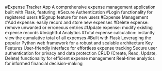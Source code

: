 #Expense Tracker App
A comprehensive expense management application built with Flask, featuring:
#Secure Authentication
#Login functionality for registered users
#Signup feature for new users
#Expense Management
#Add expense: easily record and store new expenses
#Delete expense: remove unwanted or erroneous entries
#Update expense: modify existing expense records
#Insightful Analytics
#Total expense calculation: instantly view the cumulative total of all expenses
#Built with Flask
Leveraging the popular Python web framework for a robust and scalable architecture
Key Features
User-friendly interface for effortless expense tracking
Secure user authentication for privacy and data protection
CRUD (Create, Read, Update, Delete) functionality for efficient expense management
Real-time analytics for informed financial decision-making
